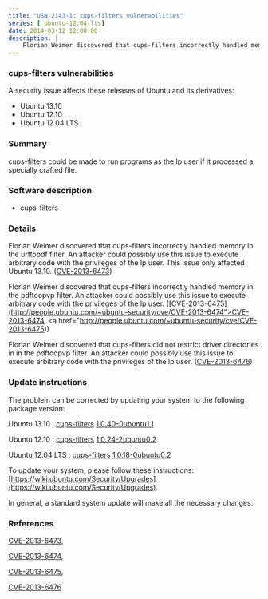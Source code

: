 ```yaml
---
title: "USN-2143-1: cups-filters vulnerabilities"
series: [ ubuntu-12.04-lts]
date: 2014-03-12 12:00:00
description: |
    Florian Weimer discovered that cups-filters incorrectly handled memory in the urftopdf filter. An attacker could possibly use this issue to execute arbitrary code with the privileges of the lp user. This issue only affected Ubuntu 13.10. ([CVE-2013-6473](http://people.ubuntu.com/~ubuntu-security/cve/CVE-2013-6473))
--- 
```

 
### cups-filters vulnerabilities

A security issue affects these releases of Ubuntu and its derivatives:

* Ubuntu 13.10
* Ubuntu 12.10
* Ubuntu 12.04 LTS

### Summary

cups-filters could be made to run programs as the lp user if it processed a specially crafted file.

### Software description

* cups-filters 

### Details

Florian Weimer discovered that cups-filters incorrectly handled memory in the urftopdf filter. An attacker could possibly use this issue to execute arbitrary code with the privileges of the lp user. This issue only affected Ubuntu 13.10. ([CVE-2013-6473](http://people.ubuntu.com/~ubuntu-security/cve/CVE-2013-6473))

Florian Weimer discovered that cups-filters incorrectly handled memory in the pdftoopvp filter. An attacker could possibly use this issue to execute arbitrary code with the privileges of the lp user. ([CVE-2013-6475](http://people.ubuntu.com/~ubuntu-security/cve/CVE-2013-6474">CVE-2013-6474</a>, <a href="http://people.ubuntu.com/~ubuntu-security/cve/CVE-2013-6475))

Florian Weimer discovered that cups-filters did not restrict driver directories in in the pdftoopvp filter. An attacker could possibly use this issue to execute arbitrary code with the privileges of the lp user. ([CVE-2013-6476](http://people.ubuntu.com/~ubuntu-security/cve/CVE-2013-6476)) 

### Update instructions

The problem can be corrected by updating your system to the following package version:

Ubuntu 13.10
 : [cups-filters](https://launchpad.net/ubuntu/+source/cups-filters) <span> [1.0.40-0ubuntu1.1](https://launchpad.net/ubuntu/+source/cups-filters/1.0.40-0ubuntu1.1) </span> 

Ubuntu 12.10
 : [cups-filters](https://launchpad.net/ubuntu/+source/cups-filters) <span> [1.0.24-2ubuntu0.2](https://launchpad.net/ubuntu/+source/cups-filters/1.0.24-2ubuntu0.2) </span> 

Ubuntu 12.04 LTS
 : [cups-filters](https://launchpad.net/ubuntu/+source/cups-filters) <span> [1.0.18-0ubuntu0.2](https://launchpad.net/ubuntu/+source/cups-filters/1.0.18-0ubuntu0.2) </span> 

To update your system, please follow these instructions: [https://wiki.ubuntu.com/Security/Upgrades](https://wiki.ubuntu.com/Security/Upgrades).

In general, a standard system update will make all the necessary changes. 

### References

 [CVE-2013-6473](http://people.ubuntu.com/~ubuntu-security/cve/CVE-2013-6473), 

 [CVE-2013-6474](http://people.ubuntu.com/~ubuntu-security/cve/CVE-2013-6474), 

 [CVE-2013-6475](http://people.ubuntu.com/~ubuntu-security/cve/CVE-2013-6475), 

 [CVE-2013-6476](http://people.ubuntu.com/~ubuntu-security/cve/CVE-2013-6476)
 
